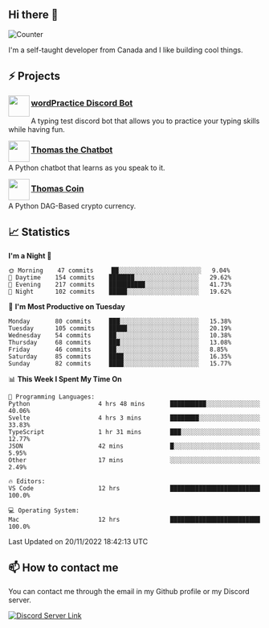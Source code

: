 <h2>Hi there 👋</h2>

![Counter](https://komarev.com/ghpvc/?username=principle105)

<p>I'm a self-taught developer from Canada and I like building cool things.</p>

<h2>⚡ Projects</h2>

<img align="left" src="https://i.imgur.com/BIzs17V.png" width="42" height="42" />
<h3><a target="_blank" href="https://discord.com/application-directory/743183681182498906">wordPractice Discord Bot</a></h3>
<p>A typing test discord bot that allows you to practice your typing skills while having fun.</p>

<img align="left" src="https://i.imgur.com/hA9YF2s.png" width="42" height="42" />
<h3><a href="https://github.com/principle105/thomasthechatbot">Thomas the Chatbot</a></h3>
<p>A Python chatbot that learns as you speak to it.</p>

<img align="left" src="https://i.imgur.com/4FdQpgN.png" width="42" height="42" />
<h3><a href="https://github.com/principle105/thomas-coin">Thomas Coin</a></h3>
<p>A Python DAG-Based crypto currency.</p>

<h2>📈 Statistics</h2>

<!--START_SECTION:waka-->
**I'm a Night 🦉** 

```text
🌞 Morning    47 commits     ██░░░░░░░░░░░░░░░░░░░░░░░   9.04% 
🌆 Daytime    154 commits    ███████░░░░░░░░░░░░░░░░░░   29.62% 
🌃 Evening    217 commits    ██████████░░░░░░░░░░░░░░░   41.73% 
🌙 Night      102 commits    █████░░░░░░░░░░░░░░░░░░░░   19.62%

```
📅 **I'm Most Productive on Tuesday** 

```text
Monday       80 commits     ███░░░░░░░░░░░░░░░░░░░░░░   15.38% 
Tuesday      105 commits    █████░░░░░░░░░░░░░░░░░░░░   20.19% 
Wednesday    54 commits     ██░░░░░░░░░░░░░░░░░░░░░░░   10.38% 
Thursday     68 commits     ███░░░░░░░░░░░░░░░░░░░░░░   13.08% 
Friday       46 commits     ██░░░░░░░░░░░░░░░░░░░░░░░   8.85% 
Saturday     85 commits     ████░░░░░░░░░░░░░░░░░░░░░   16.35% 
Sunday       82 commits     ████░░░░░░░░░░░░░░░░░░░░░   15.77%

```


📊 **This Week I Spent My Time On** 

```text
💬 Programming Languages: 
Python                   4 hrs 48 mins       ██████████░░░░░░░░░░░░░░░   40.06% 
Svelte                   4 hrs 3 mins        ████████░░░░░░░░░░░░░░░░░   33.83% 
TypeScript               1 hr 31 mins        ███░░░░░░░░░░░░░░░░░░░░░░   12.77% 
JSON                     42 mins             █░░░░░░░░░░░░░░░░░░░░░░░░   5.95% 
Other                    17 mins             ░░░░░░░░░░░░░░░░░░░░░░░░░   2.49%

🔥 Editors: 
VS Code                  12 hrs              █████████████████████████   100.0%

💻 Operating System: 
Mac                      12 hrs              █████████████████████████   100.0%

```


 Last Updated on 20/11/2022 18:42:13 UTC
<!--END_SECTION:waka-->

<h2>📫 How to contact me</h2>

You can contact me through the email in my Github profile or my Discord server.

[![Discord Server Link](https://dcbadge.vercel.app/api/server/DHnk46C)](https://discord.gg/DHnk46C)

